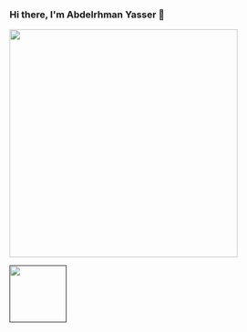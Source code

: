 ### Hi there, I'm Abdelrhman Yasser 👋

<!--
**Abdelrhman313/Abdelrhman313** is a ✨ _special_ ✨ repository because its `README.md` (this file) appears on your GitHub profile.

Here are some ideas to get you started:

- 🔭 I’m currently working on ...
- 🌱 I’m currently learning ...
- 👯 I’m looking to collaborate on ...
- 🤔 I’m looking for help with ...
- 💬 Ask me about ...
- 📫 How to reach me: ...
- 😄 Pronouns: ...
- ⚡ Fun fact: ...
-->

<img src="https://github-readme-streak-stats.herokuapp.com?user=Abdelrhman313&theme=shades-of-purple" width="400">

<a href="" target="blank"><img align="center" src="" height="100" /></a>
